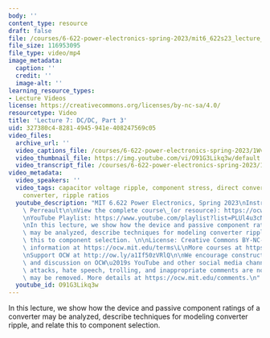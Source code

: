 ```yaml
---
body: ''
content_type: resource
draft: false
file: /courses/6-622-power-electronics-spring-2023/mit6_622s23_lecture_07_360p_16_9.mp4
file_size: 116953095
file_type: video/mp4
image_metadata:
  caption: ''
  credit: ''
  image-alt: ''
learning_resource_types:
- Lecture Videos
license: https://creativecommons.org/licenses/by-nc-sa/4.0/
resourcetype: Video
title: 'Lecture 7: DC/DC, Part 3'
uid: 327380c4-8281-4945-941e-408247569c05
video_files:
  archive_url: ''
  video_captions_file: /courses/6-622-power-electronics-spring-2023/1WvJ2gNYp4iolVfvQKUHjUPY3Djt28VV1_transcript.webvtt
  video_thumbnail_file: https://img.youtube.com/vi/O91G3Likq3w/default.jpg
  video_transcript_file: /courses/6-622-power-electronics-spring-2023/1WvJ2gNYp4iolVfvQKUHjUPY3Djt28VV1_transcript.pdf
video_metadata:
  video_speakers: ''
  video_tags: capacitor voltage ripple, component stress, direct converter, indirect
    converter, ripple ratios
  youtube_description: "MIT 6.622 Power Electronics, Spring 2023\nInstructor: David\
    \ Perreault\n\nView the complete course\_(or resource): https://ocw.mit.edu/courses/6-622-power-electronics-spring-2023/\L\
    \nYouTube Playlist: https://www.youtube.com/playlist?list=PLUl4u3cNGP62UTc77mJoubhDELSC8lfR0\n\
    \nIn this lecture, we show how the device and passive component ratings of a converter\
    \ may be analyzed, describe techniques for modeling converter ripple, and relate\
    \ this to component selection. \n\nLicense: Creative Commons BY-NC-SA\L\nMore\
    \ information at https://ocw.mit.edu/terms\L\nMore courses at https://ocw.mit.edu\n\
    \nSupport OCW at http://ow.ly/a1If50zVRlQ\n\nWe encourage constructive comments\
    \ and discussion on OCW\u2019s YouTube and other social media channels. Personal\
    \ attacks, hate speech, trolling, and inappropriate comments are not allowed and\
    \ may be removed. More details at https://ocw.mit.edu/comments.\n"
  youtube_id: O91G3Likq3w
---
```

In this lecture, we show how the device and passive component ratings of a converter may be analyzed, describe techniques for modeling converter ripple, and relate this to component selection.